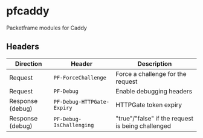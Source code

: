 # pfcaddy

Packetframe modules for Caddy

## Headers

| Direction        | Header                     | Description                                       |
|------------------|----------------------------|---------------------------------------------------|
| Request          | `PF-ForceChallenge`        | Force a challenge for the request                 |
| Request          | `PF-Debug`                 | Enable debugging headers                          |
| Response (debug) | `PF-Debug-HTTPGate-Expiry` | HTTPGate token expiry                             |
| Response (debug) | `PF-Debug-IsChallenging`   | "true"/"false" if the request is being challenged |
